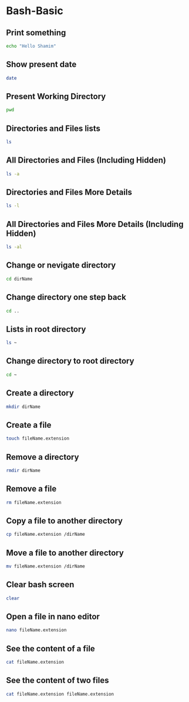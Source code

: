 # Bash-Basic
## Print something
```bash
echo "Hello Shamim"
```
## Show present date
```bash
date
```
## Present Working Directory
```bash
pwd
```
## Directories and Files lists
```bash
ls
```
## All Directories and Files (Including Hidden)
```bash
ls -a
```
## Directories and Files More Details
```bash
ls -l
```
## All Directories and Files More Details (Including Hidden)
```bash
ls -al
```
## Change or nevigate directory
```bash
cd dirName
```
## Change directory one step back
```bash
cd ..
```
## Lists in root directory
```bash
ls ~
```
## Change directory to root directory
```bash
cd ~
```
## Create a directory
```bash
mkdir dirName
```
## Create a file
```bash
touch fileName.extension
```
## Remove a directory
```bash
rmdir dirName
```
## Remove a file
```bash
rm fileName.extension
```
## Copy a file to another directory
```bash
cp fileName.extension /dirName
```
## Move a file to another directory
```bash
mv fileName.extension /dirName
```
## Clear bash screen
```bash
clear
```
## Open a file in nano editor
```bash
nano fileName.extension
```
## See the content of a file
```bash
cat fileName.extension
```
## See the content of two files
```bash
cat fileName.extension fileName.extension
```
